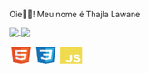 Oie🐱‍💻! Meu nome é Thajla Lawane
<a href="https://github.com/yukitzz">
<div>
  <a href="https://github.com/yukitzz/github-readme-stats">
  <img height=200 align="center" src="https://github-readme-stats.vercel.app/api?username=yukitzz&theme=tokyonight&show_icons=true" />
</a>
<a href="https://github.com/yukitzz/convoychat">
  <img height=200 align="center" src="https://github-readme-stats.vercel.app/api/top-langs?username=yukitzz&layout=compact&langs_count=8&card_width=320&theme=tokyonight&show_icons=true" />
</a>
</div>

<div style="display: inline_block"><br>
<img align="center" alt="yuki-HTML" height="30" width="40" src="https://raw.githubusercontent.com/devicons/devicon/master/icons/html5/html5-original.svg">
  <img align="center" alt="yuki-CSS" height="30" width="40" src="https://raw.githubusercontent.com/devicons/devicon/master/icons/css3/css3-original.svg">
  <img align="center" alt="yuki-Js" height="30" width="40" src="https://raw.githubusercontent.com/devicons/devicon/master/icons/javascript/javascript-plain.svg">
</div>
